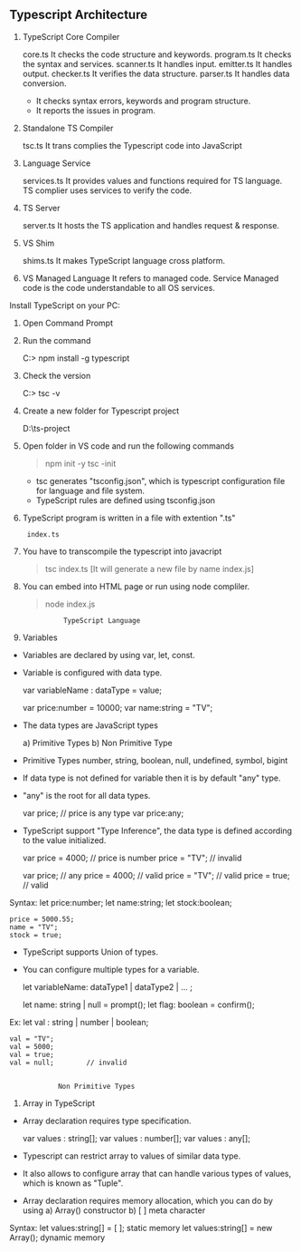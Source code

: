 ## Typescript Architecture
1. TypeScript Core Compiler

    core.ts        It checks the code structure and keywords.
    program.ts    It checks the syntax and services.
    scanner.ts        It handles input.
    emitter.ts        It handles output.
    checker.ts        It verifies the data structure.
    parser.ts        It handles data conversion.
 
    - It checks syntax errors, keywords and program structure.
    - It reports the issues in program.
   
2. Standalone TS Compiler

    tsc.ts        It trans complies the Typescript code into JavaScript

3. Language Service

    services.ts    It provides values and functions required for TS language.
            TS complier uses services to verify the code.

4. TS Server

    server.ts        It hosts the TS application and handles request & response.

5. VS Shim

    shims.ts        It makes TypeScript language cross platform.


6. VS Managed Language    It refers to managed code.
    Service            Managed code is the code understandable to all OS services.


Install TypeScript on your PC:

1. Open Command Prompt

2. Run the command

    C:\> npm install  -g  typescript  

3. Check the version

    C:\> tsc  -v

4. Create a new folder for Typescript project

    D:\ts-project

5. Open folder in VS code and run the following commands

    >npm init -y
    >tsc  -init
     - tsc  generates  "tsconfig.json", which is typescript configuration file for language and file system.
     - TypeScript rules are defined using tsconfig.json

6. TypeScript program is written in a file with extention ".ts"

        index.ts

7. You have to transcompile the typescript into javacript

    > tsc  index.ts
       [It will generate a new file by name index.js]

8. You can embed into HTML page or run using node compliler.

    > node  index.js

                 TypeScript Language
1. Variables
- Variables are declared by using var, let, const.
- Variable is configured with data type.

    var  variableName : dataType  = value;
   
    var  price:number = 10000;
    var  name:string  = "TV";

- The data types are JavaScript types

    a) Primitive Types
    b) Non Primitive Type

- Primitive Types
    number, string, boolean, null, undefined, symbol, bigint

- If data type is not defined for variable then it is by default "any" type.
- "any" is the root for all data types.

    var price;            // price is any type     var price:any;

- TypeScript support "Type Inference", the data type is defined according to the value initialized.

    var price = 4000;        // price is number
    price = "TV";        // invalid
   
    var price;            // any
    price = 4000;        // valid
    price = "TV";        // valid
    price = true;        // valid

Syntax:
    let  price:number;
    let  name:string;
    let  stock:boolean;

    price = 5000.55;
    name = "TV";
    stock = true;

- TypeScript supports Union of types.
- You can configure multiple types for a variable.

    let  variableName: dataType1 | dataType2 | ...  ;

    let  name: string | null = prompt();
    let  flag: boolean = confirm();

Ex:
    let  val : string | number | boolean;

    val = "TV";
    val = 5000;
    val = true;
    val = null;        // invalid


                Non Primitive Types

1. Array in TypeScript
- Array declaration requires type specification.

    var  values : string[];
    var  values : number[];
    var  values : any[];

- Typescript can restrict array to values of similar data type.
- It also allows to configure array that can handle various types of values, which is known as
  "Tuple".
- Array declaration requires memory allocation, which you can do by using
    a) Array() constructor
    b) [ ] meta character

Syntax:
    let values:string[]  = [ ];        static memory
    let values:string[] = new Array();    dynamic memory
